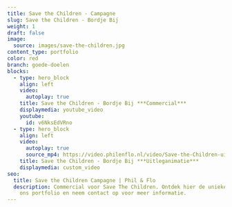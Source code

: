 ```yaml
---
title: Save the Children - Campagne
slug: Save the Children - Bordje Bij
weight: 1
draft: false
image:
  source: images/save-the-children.jpg
content_type: portfolio
color: red
branch: goede-doelen
blocks:
  - type: hero_block
    align: left
    video:
      autoplay: true
    title: Save the Children - Bordje Bij ***Commercial***
    displaymedia: youtube_video
    youtube:
      id: v6NksEdVRno
  - type: hero_block
    align: left
    video:
      autoplay: true
      source_mp4: https://video.philenflo.nl/video/Save-the-Children-uitleganimatie.mp4
    title: Save the Children - Bordje Bij ***Uitleganimatie***
    displaymedia: custom_video
seo:
  title: Save the Children Campagne | Phil & Flo
  description: Commercial voor Save The Children. Ontdek hier de unieke reclame in
    ons portfolio en neem contact op voor meer informatie.
---
```

